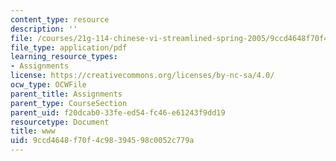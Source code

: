 ```yaml
---
content_type: resource
description: ''
file: /courses/21g-114-chinese-vi-streamlined-spring-2005/9ccd4648f70f4c98394598c0052c779a_MIT21G_114S05_2_03f.pdf
file_type: application/pdf
learning_resource_types:
- Assignments
license: https://creativecommons.org/licenses/by-nc-sa/4.0/
ocw_type: OCWFile
parent_title: Assignments
parent_type: CourseSection
parent_uid: f20dcab0-33fe-ed54-fc46-e61243f9dd19
resourcetype: Document
title: www
uid: 9ccd4648-f70f-4c98-3945-98c0052c779a
---
```

